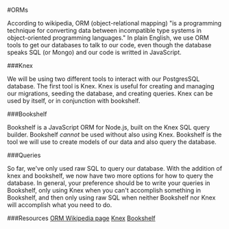 <!-- Knex/bookshelf stuff -->
#ORMs

According to wikipedia, ORM (object-relational mapping) "is a programming technique for converting data between incompatible type systems in object-oriented programming languages." In plain English, we use ORM tools to get our databases to talk to our code, even though the database speaks SQL (or Mongo) and our code is writted in JavaScript.

###Knex

We will be using two different tools to interact with our PostgresSQL database. The first tool is Knex. Knex is useful for creating and managing our migrations, seeding the database, and creating queries. Knex can be used by itself, or in conjunction with bookshelf.

###Bookshelf

Bookshelf is a JavaScript ORM for Node.js, built on the Knex SQL query builder. Bookshelf *cannot* be used without also using Knex. Bookshelf is the tool we will use to create models of our data and also query the database.

###Queries

So far, we've only used raw SQL to query our database. With the addition of knex and bookshelf, we now have two more options for how to query the database.  In general, your preference should be to write your queries in Bookshelf, only using Knex when you can't accomplish something in Bookshelf, and then only using raw SQL when neither Bookshelf nor Knex will accomplish what you need to do.



###Resources
[ORM Wikipedia page](https://en.wikipedia.org/wiki/Object-relational_mapping)
[Knex](http://knexjs.org/)
[Bookshelf](http://bookshelfjs.org/)